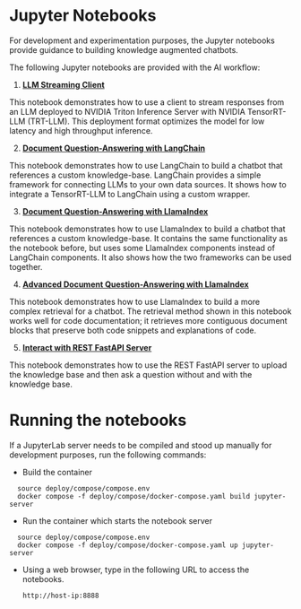 # Jupyter Notebooks
For development and experimentation purposes, the Jupyter notebooks provide guidance to building knowledge augmented chatbots.

The following Jupyter notebooks are provided with the AI workflow:

1. [**LLM Streaming Client**](../../notebooks/01-llm-streaming-client.ipynb)

This notebook demonstrates how to use a client to stream responses from an LLM deployed to NVIDIA Triton Inference Server with NVIDIA TensorRT-LLM (TRT-LLM). This deployment format optimizes the model for low latency and high throughput inference.

2. [**Document Question-Answering with LangChain**](../../notebooks/02_langchain_simple.ipynb)

This notebook demonstrates how to use LangChain to build a chatbot that references a custom knowledge-base. LangChain provides a simple framework for connecting LLMs to your own data sources. It shows how to integrate a TensorRT-LLM to LangChain using a custom wrapper.

3. [**Document Question-Answering with LlamaIndex**](../../notebooks/03_llama_index_simple.ipynb)

This notebook demonstrates how to use LlamaIndex to build a chatbot that references a custom knowledge-base. It contains the same functionality as the notebook before, but uses some LlamaIndex components instead of LangChain components. It also shows how the two frameworks can be used together.

4. [**Advanced Document Question-Answering with LlamaIndex**](../../notebooks/04_llamaindex_hier_node_parser.ipynb)

This notebook demonstrates how to use LlamaIndex to build a more complex retrieval for a chatbot. The retrieval method shown in this notebook works well for code documentation; it retrieves more contiguous document blocks that preserve both code snippets and explanations of code.

5. [**Interact with REST FastAPI Server**](../../notebooks/05_dataloader.ipynb)

This notebook demonstrates how to use the REST FastAPI server to upload the knowledge base and then ask a question without and with the knowledge base.

# Running the notebooks
If a JupyterLab server needs to be compiled and stood up manually for development purposes, run the following commands:
- Build the container
```
  source deploy/compose/compose.env
  docker compose -f deploy/compose/docker-compose.yaml build jupyter-server

```
- Run the container which starts the notebook server
```
  source deploy/compose/compose.env
  docker compose -f deploy/compose/docker-compose.yaml up jupyter-server
```
- Using a web browser, type in the following URL to access the notebooks.

    ``http://host-ip:8888``
